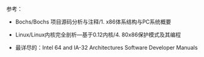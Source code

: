 参考：

- Bochs/Bochs 项目源码分析与注释/1. x86体系结构与PC系统概要

- Linux/Linux内核完全剖析—基于0.12内核/4. 80x86保护模式及其编程

- 最详尽的：Intel 64 and IA-32 Architectures Software Developer Manuals